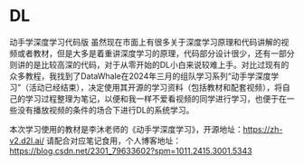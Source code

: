 # DL
动手学深度学习代码版
虽然现在市面上有很多关于深度学习原理和代码讲解的视频或者教材，但是大多是着重讲深度学习的原理，代码部分设计很少，还有一部分则讲的是比较高深的代码，对于从零开始的DL小白来说较难上手。对比过现有的众多教程，我找到了DataWhale在2024年三月的组队学习系列“动手学深度学习”（活动已经结束），决定使用其开源的学习资料（包括教材和配套视频），将自己的学习过程整理为笔记，以便和我一样不爱看视频的同学进行学习，也便于在一些没有播放视频的条件的场合下进行DL的系统学习。

本次学习使用的教材是李沐老师的《动手学深度学习》，开源地址：https://zh-v2.d2l.ai/
请配合对应笔记食用，个人博客地址：https://blog.csdn.net/2301_79633602?spm=1011.2415.3001.5343
